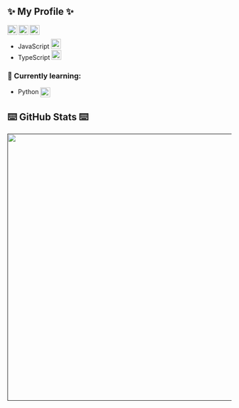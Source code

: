 ## ✨ My Profile ✨

<a href="https://discord.gg/TwbbsSH">
  <img align="left" alt="My Discord" width="22px" src="https://raw.githubusercontent.com/peterthehan/peterthehan/master/assets/discord.svg" />
</a>
<a href="https://open.spotify.com/user/xc63m43d1zjh4lgtvjgw5x3fr?si=950274a1e52843ce">
  <img align="left" alt="My Spotify" width="22px" src="https://upload.wikimedia.org/wikipedia/commons/1/19/Spotify_logo_without_text.svg" />
</a>
<a href="https://steamcommunity.com/id/dennisy">
  <img align="left" alt="My Steam" width="22px" src="https://upload.wikimedia.org/wikipedia/commons/8/83/Steam_icon_logo.svg" />
</a>
</br>


- JavaScript <img width="22" height="22" src="https://upload.wikimedia.org/wikipedia/commons/9/99/Unofficial_JavaScript_logo_2.svg">
- TypeScript <img width="22" height="22" src="https://upload.wikimedia.org/wikipedia/commons/4/4c/Typescript_logo_2020.svg">

### 🍹 Currently learning: 
- Python <img width="22" height="22" align="center" src="https://upload.wikimedia.org/wikipedia/commons/c/c3/Python-logo-notext.svg">

## ⌨️ GitHub Stats ⌨️
<a href="">
<img align="center" width="600" src="https://github-readme-stats.vercel.app/api?username=Dennis1507&theme=tokyonight&hide_border=true&background=FFFFFF00&count_private=true" />
</a>
